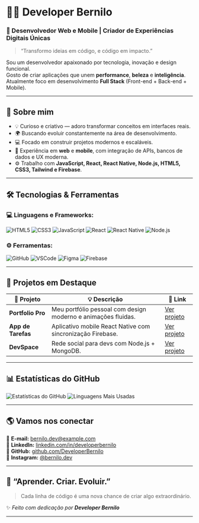 # 👨‍💻 Developer Bernilo

### 🚀 Desenvolvedor Web e Mobile | Criador de Experiências Digitais Únicas

> “Transformo ideias em código, e código em impacto.”

Sou um desenvolvedor apaixonado por tecnologia, inovação e design funcional.  
Gosto de criar aplicações que unem **performance**, **beleza** e **inteligência**.  
Atualmente foco em desenvolvimento **Full Stack** (Front-end + Back-end + Mobile).  

---

## 🧠 Sobre mim

- 💡 Curioso e criativo — adoro transformar conceitos em interfaces reais.  
- 🌍 Buscando evoluir constantemente na área de desenvolvimento.  
- 💻 Focado em construir projetos modernos e escaláveis.  
- 📱 Experiência em **web** e **mobile**, com integração de APIs, bancos de dados e UX moderna.  
- ⚙️ Trabalho com **JavaScript, React, React Native, Node.js, HTML5, CSS3, Tailwind e Firebase**.

---

## 🛠️ Tecnologias & Ferramentas

### 💻 Linguagens e Frameworks:
![HTML5](https://img.shields.io/badge/HTML5-E34F26?style=for-the-badge&logo=html5&logoColor=white)
![CSS3](https://img.shields.io/badge/CSS3-1572B6?style=for-the-badge&logo=css3&logoColor=white)
![JavaScript](https://img.shields.io/badge/JavaScript-F7E018?style=for-the-badge&logo=javascript&logoColor=black)
![React](https://img.shields.io/badge/React-61DAFB?style=for-the-badge&logo=react&logoColor=black)
![React Native](https://img.shields.io/badge/React_Native-20232A?style=for-the-badge&logo=react&logoColor=61DAFB)
![Node.js](https://img.shields.io/badge/Node.js-43853D?style=for-the-badge&logo=node.js&logoColor=white)

### ⚙️ Ferramentas:
![GitHub](https://img.shields.io/badge/GitHub-121011?style=for-the-badge&logo=github&logoColor=white)
![VSCode](https://img.shields.io/badge/VS_Code-0078D7?style=for-the-badge&logo=visual-studio-code&logoColor=white)
![Figma](https://img.shields.io/badge/Figma-F24E1E?style=for-the-badge&logo=figma&logoColor=white)
![Firebase](https://img.shields.io/badge/Firebase-FFCA28?style=for-the-badge&logo=firebase&logoColor=black)

---

## 🧩 Projetos em Destaque

| 🚀 Projeto | 💡 Descrição | 🔗 Link |
|-------------|---------------|---------|
| **Portfolio Pro** | Meu portfólio pessoal com design moderno e animações fluidas. | [Ver projeto](#) |
| **App de Tarefas** | Aplicativo mobile React Native com sincronização Firebase. | [Ver projeto](#) |
| **DevSpace** | Rede social para devs com Node.js + MongoDB. | [Ver projeto](#) |

---

## 📊 Estatísticas do GitHub

![Estatísticas do GitHub](https://github-readme-stats.vercel.app/api?username=DeveloperBernilo&show_icons=true&theme=radical)
![Linguagens Mais Usadas](https://github-readme-stats.vercel.app/api/top-langs/?username=DeveloperBernilo&layout=compact&theme=radical)

---

## 🌎 Vamos nos conectar

📧 **E-mail:** [bernilo.dev@example.com](mailto:bernilo.dev@example.com)  
💼 **LinkedIn:** [linkedin.com/in/developerbernilo](https://linkedin.com/in/developerbernilo)  
🐙 **GitHub:** [github.com/DeveloperBernilo](https://github.com/DeveloperBernilo)  
📱 **Instagram:** [@bernilo.dev](https://instagram.com/bernilo.dev)

---

## 🧠 “Aprender. Criar. Evoluir.”

> Cada linha de código é uma nova chance de criar algo extraordinário.

✨ _Feito com dedicação por **Developer Bernilo**_

---

